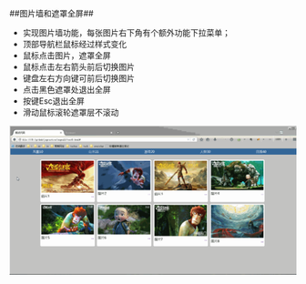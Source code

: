 ##图片墙和遮罩全屏##
* 实现图片墙功能，每张图片右下角有个额外功能下拉菜单；
* 顶部导航栏鼠标经过样式变化
* 鼠标点击图片，遮罩全屏
* 鼠标点击左右箭头前后切换图片
* 键盘左右方向键可前后切换图片
* 点击黑色遮罩处退出全屏
* 按键Esc退出全屏
* 滑动鼠标滚轮遮罩层不滚动

![gif](asset/imgwall.gif)
